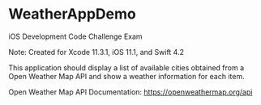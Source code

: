 # WeatherAppDemo
iOS Development Code Challenge Exam


Note: Created for Xcode 11.3.1, iOS 11.1, and Swift 4.2

This application should display a list of available cities obtained from a Open Weather Map API and show a weather information for each item.

Open Weather Map API Documentation: https://openweathermap.org/api
